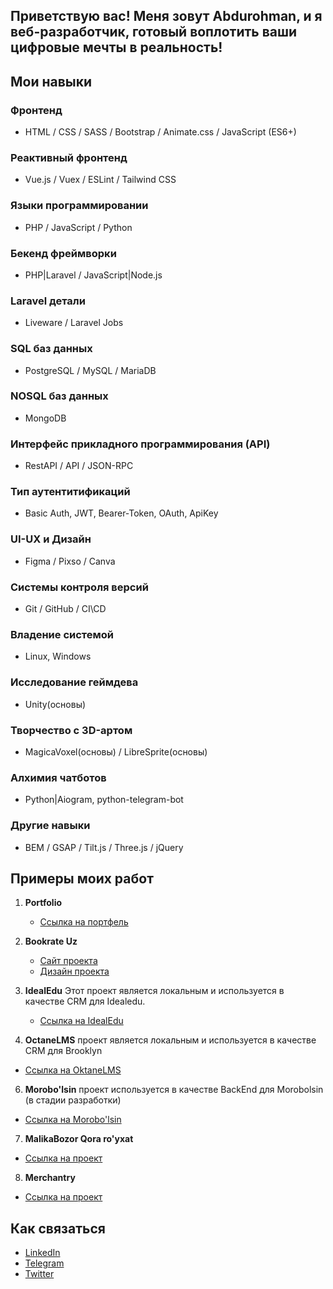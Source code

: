 ## Приветствую вас! Меня зовут Abdurohman, и я веб-разработчик, готовый воплотить ваши цифровые мечты в реальность! 

## Мои навыки

### Фронтенд
- HTML / CSS / SASS / Bootstrap / Animate.css / JavaScript (ES6+) 

### Реактивный фронтенд
- Vue.js / Vuex / ESLint / Tailwind CSS

### Языки программировании 
- PHP / JavaScript / Python

### Бекенд фреймворки
- PHP|Laravel / JavaScript|Node.js 

### Laravel детали
- Liveware / Laravel Jobs 

### SQL баз данных 
- PostgreSQL / MySQL / MariaDB
  
### NOSQL баз данных 
- MongoDB

### Интерфейс прикладного программирования (API)
- RestAPI / API / JSON-RPC 

### Тип аутентитификаций
- Basic Auth, JWT, Bearer-Token, OAuth, ApiKey 

### UI-UX и Дизайн
- Figma / Pixso / Canva

### Системы контроля версий
- Git / GitHub / CI\CD

### Владение системой 
- Linux, Windows

### Исследование геймдева 
- Unity(основы)

### Творчество с 3D-артом 
- MagicaVoxel(основы) / LibreSprite(основы)

### Алхимия чатботов
- Python|Aiogram, python-telegram-bot

### Другие навыки
- BEM / GSAP / Tilt.js / Three.js / jQuery

## Примеры моих работ

1. **Portfolio** 
   - [Ссылка на портфель](https://www.figma.com/file/nPHR78zA4EXnvXYktQjdFI/Portfolio-2.0?type=design&t=qUZge2hivr69mAGD-6)

2. **Bookrate Uz**
   - [Сайт проекта](https://bookrate.botuzrobot.uz)
   - [Дизайн проекта](https://www.figma.com/file/xhct8vrenqaNsB9nvMZnpY/GMC-Community?type=design&t=qUZge2hivr69mAGD-6)

4. **IdealEdu** 
   Этот проект является локальным и используется в качестве CRM для Idealedu.
   - [Ссылка на IdealEdu](https://idealedu.uz)

5. **OctaneLMS** проект является локальным и используется в качестве CRM для Brooklyn 
  - [Ссылка на OktaneLMS](https://brklyn.uz)
    
6. **Morobo'lsin** проект используется в качестве BackEnd для Morobolsin (в стадии разработки) 
  - [Ссылка на Morobo'lsin](https://morobolsin.uz)

7. **MalikaBozor Qora ro'yxat** 
  - [Ссылка на проект](https://blacklist.vipay.uz/)

8. **Merchantry**
  - [Ссылка на проект](https://muslim.inclass.uz/)
    


## Как связаться

- [LinkedIn](https://www.linkedin.com/in/abdurohmankarim/)
- [Telegram](https://t.me/abdurohman_karim)
- [Twitter](https://twitter.com/abdurohmankarim)

